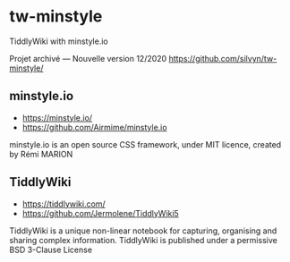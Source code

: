 # tw-minstyle
TiddlyWiki with minstyle.io

Projet archivé — Nouvelle version 12/2020 https://github.com/silvyn/tw-minstyle/

## minstyle.io

* https://minstyle.io/
* https://github.com/Airmime/minstyle.io

minstyle.io is an open source CSS framework, under MIT licence, created by Rémi MARION

## TiddlyWiki

* https://tiddlywiki.com/
* https://github.com/Jermolene/TiddlyWiki5

TiddlyWiki is a unique non-linear notebook for capturing, organising and sharing complex information.
TiddlyWiki is published under a permissive BSD 3-Clause License
